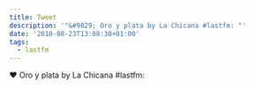 ```yaml
---
title: Tweet
description: '"&#9829; Oro y plata by La Chicana #lastfm: "'
date: '2010-08-23T13:08:30+01:00'
tags:
  - lastfm
---
```

&#9829; Oro y plata by La Chicana #lastfm: 

